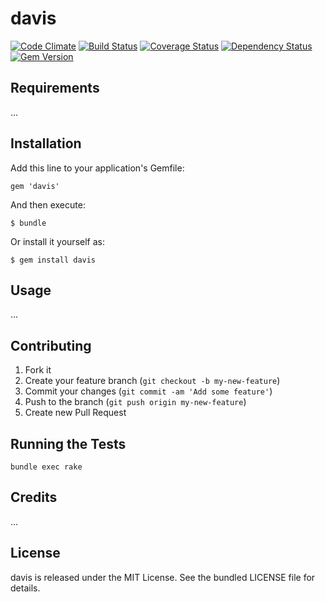 davis
=========
[![Code Climate](https://codeclimate.com/github/primedia/davis.png)](https://codeclimate.com/github/primedia/davis)
[![Build Status](https://travis-ci.org/primedia/davis.png)](https://travis-ci.org/primedia/davis)
[![Coverage Status](https://coveralls.io/repos/primedia/davis/badge.png?branch=dev)](https://coveralls.io/r/primedia/davis?branch=dev)
[![Dependency Status](https://gemnasium.com/primedia/davis.png)](https://gemnasium.com/primedia/davis)
[![Gem Version](https://badge.fury.io/rb/davis.png)](http://badge.fury.io/rb/davis)

## Requirements

...

## Installation


Add this line to your application's Gemfile:

    gem 'davis'

And then execute:

    $ bundle

Or install it yourself as:

    $ gem install davis


## Usage

...

## Contributing

1. Fork it
2. Create your feature branch (`git checkout -b my-new-feature`)
3. Commit your changes (`git commit -am 'Add some feature'`)
4. Push to the branch (`git push origin my-new-feature`)
5. Create new Pull Request

## Running the Tests

`bundle exec rake`

## Credits

...

## License

davis is released under the MIT License. See the bundled LICENSE file for
details.
